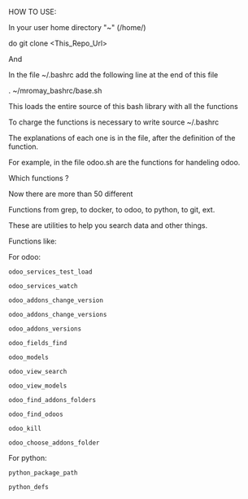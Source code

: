 HOW TO USE:


In your user home directory "~" (/home/<user>)


do git clone <This_Repo_Url>


And


In the file ~/.bashrc add the following line at the end of this file


. ~/mromay_bashrc/base.sh

This loads the entire source of this bash library with all the functions

To charge the functions is necessary to write source ~/.bashrc

The explanations of each one is in the file, after the definition of the function. 

For example, in the file odoo.sh are the functions for handeling odoo.


Which functions ?


Now there are more than 50 different

Functions from grep, to docker, to odoo, to python, to git, ext.

These are utilities to help you search data and other things.


Functions like:


For odoo:

    odoo_services_test_load

    odoo_services_watch

    odoo_addons_change_version

    odoo_addons_change_versions

    odoo_addons_versions

    odoo_fields_find

    odoo_models

    odoo_view_search

    odoo_view_models

    odoo_find_addons_folders

    odoo_find_odoos

    odoo_kill

    odoo_choose_addons_folder


For python:

    python_package_path

    python_defs
